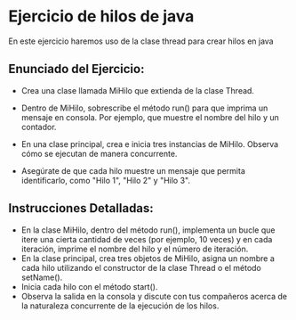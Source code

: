 # Ejercicio de hilos de java
En este ejercicio haremos uso de la clase thread para crear hilos en java
## Enunciado del Ejercicio:

- Crea una clase llamada MiHilo que extienda de la clase Thread.
- Dentro de MiHilo, sobrescribe el método run() para que imprima un mensaje en consola. Por ejemplo, que muestre el nombre del hilo y un contador.
- En una clase principal, crea e inicia tres instancias de MiHilo. Observa cómo se ejecutan de manera concurrente.

- Asegúrate de que cada hilo muestre un mensaje que permita identificarlo, como "Hilo 1", "Hilo 2" y "Hilo 3".

## Instrucciones Detalladas:

- En la clase MiHilo, dentro del método run(), implementa un bucle que itere una cierta cantidad de veces (por ejemplo, 10 veces) y en cada iteración, imprime el nombre del hilo y el número de iteración.
- En la clase principal, crea tres objetos de MiHilo, asigna un nombre a cada hilo utilizando el constructor de la clase Thread o el método setName().
- Inicia cada hilo con el método start().
- Observa la salida en la consola y discute con tus compañeros acerca de la naturaleza concurrente de la ejecución de los hilos.
